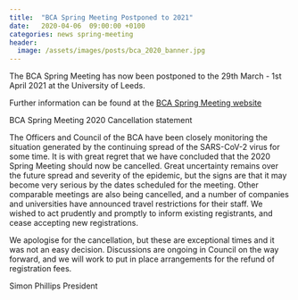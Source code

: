 ```yaml
---
title:  "BCA Spring Meeting Postponed to 2021"
date:   2020-04-06  09:00:00 +0100
categories: news spring-meeting
header:
  image: /assets/images/posts/bca_2020_banner.jpg 
---
```




The BCA Spring Meeting has now been postponed to the 29th March - 1st April 2021 at the University of Leeds.

Further information can be found at the [BCA Spring Meeting website](http://www.bcaspringmeetings.org.uk)

BCA Spring Meeting 2020 Cancellation statement

The Officers and Council of the BCA have been closely monitoring the situation generated by the continuing spread of the SARS-CoV-2 virus for some time.  It is with great regret that we have concluded that the 2020 Spring Meeting should now be cancelled.  Great uncertainty remains over the future spread and severity of the epidemic, but the signs are that it may become very serious by the dates scheduled for the meeting.  Other comparable meetings are also being cancelled, and a number of companies and universities have announced travel restrictions for their staff.  We wished to act prudently and promptly to inform existing registrants, and cease accepting new registrations.

We apologise for the cancellation, but these are exceptional times and it was not an easy decision.  Discussions are ongoing in Council on the way forward, and we will work to put in place arrangements for the refund of registration fees.

Simon Phillips
President
